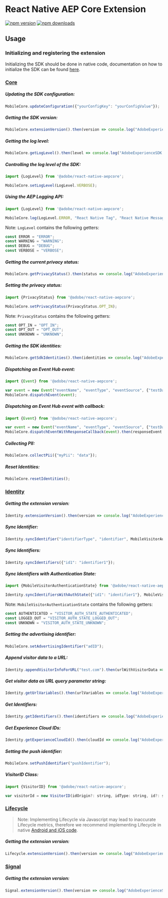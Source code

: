 # React Native AEP Core Extension

[![npm version](https://badge.fury.io/js/%40adobe%2Freact-native-aepcore.svg)](https://www.npmjs.com/package/@adobe/react-native-aepcore) 
[![npm downloads](https://img.shields.io/npm/dm/@adobe/react-native-aepcore)](https://www.npmjs.com/package/@adobe/react-native-aepcore)

## Usage

### Initializing and registering the extension

Initializing the SDK should be done in native code, documentation on how to initialize the SDK can be found [here](https://github.com/adobe/aepsdk-react-native#initializing).

### [Core](https://aep-sdks.gitbook.io/docs/using-mobile-extensions/mobile-core)

##### Updating the SDK configuration:

```javascript
MobileCore.updateConfiguration({"yourConfigKey": "yourConfigValue"});
```

##### Getting the SDK version:
```javascript
MobileCore.extensionVersion().then(version => console.log("AdobeExperienceSDK: MobileCore version: " + version));
```

##### Getting the log level:
```javascript
MobileCore.getLogLevel().then(level => console.log("AdobeExperienceSDK: Log Level = " + level));
```

##### Controlling the log level of the SDK:
```javascript
import {LogLevel} from '@adobe/react-native-aepcore';

MobileCore.setLogLevel(LogLevel.VERBOSE);
```

##### Using the AEP Logging API:
```javascript
import {LogLevel} from '@adobe/react-native-aepcore';

MobileCore.log(LogLevel.ERROR, "React Native Tag", "React Native Message");
```

Note: `LogLevel` contains the following getters:

```javascript
const ERROR = "ERROR";
const WARNING = "WARNING";
const DEBUG = "DEBUG";
const VERBOSE = "VERBOSE";
```

##### Getting the current privacy status:
```javascript
MobileCore.getPrivacyStatus().then(status => console.log("AdobeExperienceSDK: Privacy Status = " + status));
```

##### Setting the privacy status:
```javascript
import {PrivacyStatus} from '@adobe/react-native-aepcore';

MobileCore.setPrivacyStatus(PrivacyStatus.OPT_IN);
```

Note: `PrivacyStatus` contains the following getters:

```javascript
const OPT_IN = "OPT_IN";
const OPT_OUT = "OPT_OUT";
const UNKNOWN = "UNKNOWN";
```

##### Getting the SDK identities:
```javascript
MobileCore.getSdkIdentities().then(identities => console.log("AdobeExperienceSDK: Identities = " + identities));
```

##### Dispatching an Event Hub event:
```javascript
import {Event} from '@adobe/react-native-aepcore';

var event = new Event("eventName", "eventType", "eventSource", {"testDataKey": "testDataValue"});
MobileCore.dispatchEvent(event);
```

##### Dispatching an Event Hub event with callback:
```javascript
import {Event} from '@adobe/react-native-aepcore';

var event = new Event("eventName", "eventType", "eventSource", {"testDataKey": "testDataValue"});
MobileCore.dispatchEventWithResponseCallback(event).then(responseEvent => console.log("AdobeExperienceSDK: responseEvent = " + responseEvent));
```

##### Collecting PII:
```javascript
MobileCore.collectPii({"myPii": "data"});
```

##### Reset Identities:
```javascript
MobileCore.resetIdentities();
```


### [Identity](https://aep-sdks.gitbook.io/docs/using-mobile-extensions/mobile-core/identity)

##### Getting the extension version:
```javascript
Identity.extensionVersion().then(version => console.log("AdobeExperienceSDK: Identity version: " + version));
```

##### Sync Identifier:
```javascript
Identity.syncIdentifier("identifierType", "identifier", MobileVisitorAuthenticationState.AUTHENTICATED);
```

##### Sync Identifiers:
```javascript
Identity.syncIdentifiers({"id1": "identifier1"});
```

##### Sync Identifiers with Authentication State:
```javascript
import {MobileVisitorAuthenticationState} from '@adobe/react-native-aepcore';

Identity.syncIdentifiersWithAuthState({"id1": "identifier1"}, MobileVisitorAuthenticationState.UNKNOWN);
```

Note: `MobileVisitorAuthenticationState` contains the following getters:

```javascript
const AUTHENTICATED = "VISITOR_AUTH_STATE_AUTHENTICATED";
const LOGGED_OUT = "VISITOR_AUTH_STATE_LOGGED_OUT";
const UNKNOWN = "VISITOR_AUTH_STATE_UNKNOWN";
```

##### Setting the advertising identifier:

```javascript
MobileCore.setAdvertisingIdentifier("adID");
```

##### Append visitor data to a URL:

```javascript
Identity.appendVisitorInfoForURL("test.com").then(urlWithVisitorData => console.log("AdobeExperienceSDK: VisitorData = " + urlWithVisitorData));
```

##### Get visitor data as URL query parameter string:

```javascript
Identity.getUrlVariables().then(urlVariables => console.log("AdobeExperienceSDK: UrlVariables = " + urlVariables));
```

##### Get Identifiers:

```javascript
Identity.getIdentifiers().then(identifiers => console.log("AdobeExperienceSDK: Identifiers = " + identifiers));
```

##### Get Experience Cloud IDs:
```javascript
Identity.getExperienceCloudId().then(cloudId => console.log("AdobeExperienceSDK: CloudID = " + cloudId));
```

##### Setting the push identifier:
```javascript
MobileCore.setPushIdentifier("pushIdentifier");
```

##### VisitorID Class:
```javascript
import {VisitorID} from '@adobe/react-native-aepcore';

var visitorId = new VisitorID(idOrigin?: string, idType: string, id?: string, authenticationState?: MobileVisitorAuthenticationState)
```

### [Lifecycle](https://aep-sdks.gitbook.io/docs/using-mobile-extensions/mobile-core/lifecycle)

> Note: Implementing Lifecycle via Javascript may lead to inaccurate Lifecycle metrics, therefore we recommend implementing Lifecycle in native [Android and iOS code](https://aep-sdks.gitbook.io/docs/using-mobile-extensions/mobile-core/lifecycle).

##### Getting the extension version:
```javascript
Lifecycle.extensionVersion().then(version => console.log("AdobeExperienceSDK: Lifecycle version: " + version));
```

### [Signal](https://aep-sdks.gitbook.io/docs/using-mobile-extensions/mobile-core/signals)
##### Getting the extension version:
```javascript
Signal.extensionVersion().then(version => console.log("AdobeExperienceSDK: Signal version: " + version));
```